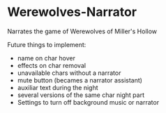 # Werewolves-Narrator
Narrates the game of Werewolves of Miller's Hollow

Future things to implement:
- name on char hover
- effects on char removal
- unavailable chars without a narrator
- mute button (becames a narrator assistant)
- auxiliar text during the night
- several versions of the same char night part
- Settings to turn off background music or narrator

